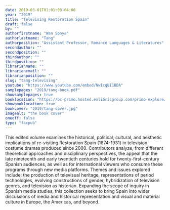 ```yaml
---
date: 2019-03-01T01:01:00-04:00
year: "2019"
title: "Televising Restoration Spain"
draft: false
by: ""
authorfirstname: "Wan Sonya"
authorlastname: "Tang"
authorposition: "Assistant Professor, Romance Languages & Literatures"
secondauthor: ""
secondposition: ""
thirdauthor: ""
thirdposition: ""
librarianname: ""
librarianemail: ""
librarianposition: ""
slug: "tang-televising"
youtube: "https://www.youtube.com/embed/NwIcqBI1BDA"
samplepages: "2019/tang-book.pdf"
showsamplepages: true
booklocation: "https://bc-primo.hosted.exlibrisgroup.com/primo-explore/fulldisplay?docid=ALMA-BC21494398840001021&context=L&vid=bclib_new&search_scope=bcl&tab=bcl_only&lang=en_US"
showbooklocation: true
bookcover: "2019/tang-cover.jpg"
imagealt: "the book cover"
oneoff: false
type: "facpub"
---
```


This edited volume examines the historical, political, cultural, and aesthetic implications of re-visiting Restoration Spain (1874-1931) in television costume dramas produced since 2000. Contributors analyze, from different theoretical approaches and disciplinary perspectives, the appeal that the late nineteenth and early twentieth centuries hold for twenty-first-century Spanish audiences, as well as for international viewers who consume these programs through new media platforms. Themes and issues explored include: the production of televisual heritage, representations of period technologies, evolving constructions of gender, hybridization of television genres, and television as historian. Expanding the scope of inquiry in Spanish media studies, this collection seeks to bring Spain into wider discussions of media and historical representation and visual and material culture in Europe, the Americas, and beyond.
